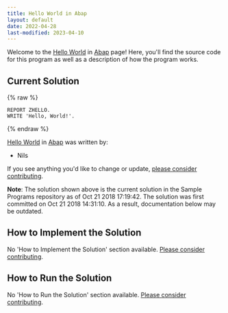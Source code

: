 ```yaml
---
title: Hello World in Abap
layout: default
date: 2022-04-28
last-modified: 2023-04-10
---
```


Welcome to the [Hello World](https://sampleprograms.io/projects/hello-world) in [Abap](https://sampleprograms.io/languages/abap) page! Here, you'll find the source code for this program as well as a description of how the program works.

## Current Solution

{% raw %}

```abap
REPORT ZHELLO.
WRITE 'Hello, World!'.
```

{% endraw %}

[Hello World](https://sampleprograms.io/projects/hello-world) in [Abap](https://sampleprograms.io/languages/abap) was written by:

- Nils

If you see anything you'd like to change or update, [please consider contributing](https://github.com/TheRenegadeCoder/sample-programs).

**Note**: The solution shown above is the current solution in the Sample Programs repository as of Oct 21 2018 17:19:42. The solution was first committed on Oct 21 2018 14:31:10. As a result, documentation below may be outdated.

## How to Implement the Solution

No 'How to Implement the Solution' section available. [Please consider contributing](https://github.com/TheRenegadeCoder/sample-programs-website).

## How to Run the Solution

No 'How to Run the Solution' section available. [Please consider contributing](https://github.com/TheRenegadeCoder/sample-programs-website).